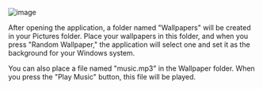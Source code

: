 ![image](https://github.com/user-attachments/assets/eedf38be-c08e-4e3e-b72b-37ba50be23f0)

After opening the application, a folder named "Wallpapers" will be created in your Pictures folder. Place your wallpapers in this folder, and when you press "Random Wallpaper," the application will select one and set it as the background for your Windows system.

You can also place a file named "music.mp3" in the Wallpaper folder. When you press the "Play Music" button, this file will be played.

